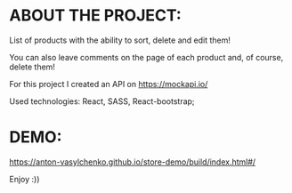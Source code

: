 # ABOUT THE PROJECT:

List of products with the ability to sort, delete and edit them!

You can also leave comments on the page of each product and, of course, delete them!

For this project I created an API on https://mockapi.io/

Used technologies: React, SASS, React-bootstrap;

# DEMO:

https://anton-vasylchenko.github.io/store-demo/build/index.html#/

Enjoy :))


